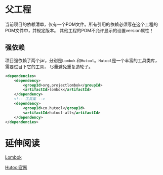 # 父工程
当前项目的依赖清单，仅有一个POM文件。所有引用的依赖必须写在这个工程的POM文件中，并规定版本。
其他工程的POM不允许显示的设置version属性！

## 强依赖
项目强依赖了两个jar，分别是`Lombok` 和`Hutool`。`Hutool`是一个丰富的工具类库，需要过目下它的工具，
尽量避免重复造轮子。
~~~xml
<dependencies>
    <dependency>
        <groupId>org.projectlombok</groupId>
        <artifactId>lombok</artifactId>
    </dependency>
    <!-- 工具集 -->
    <dependency>
        <groupId>cn.hutool</groupId>
        <artifactId>hutool-all</artifactId>
    </dependency>
</dependencies>
~~~

# 延伸阅读
[Lombok](https://www.projectlombok.org/features/all)

[Hutool官网](https://www.hutool.cn/docs/#/)